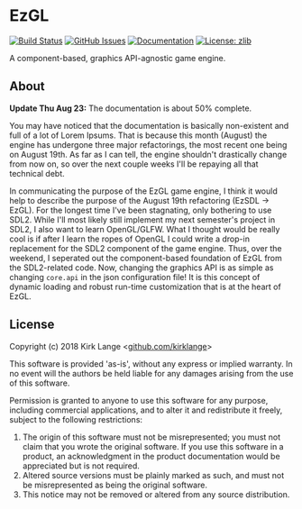 # EzGL

[![Build Status](https://travis-ci.org/ezaf/ezgl.svg?branch=master)](https://travis-ci.org/ezaf/ezgl)
[![GitHub Issues](https://img.shields.io/github/issues/ezaf/ezgl.svg)](https://github.com/ezaf/ezgl/issues)
[![Documentation](https://img.shields.io/badge/docs-doxygen-blue.svg)](http://ezgl.ezaf.io)
[![License: zlib](https://img.shields.io/badge/license-zlib-blue.svg)](https://zlib.net/zlib_license.html)
<!--[![Contributors](https://img.shields.io/github/contributors/ezaf/ezgl.svg)](https://github.com/ezaf/ezgl/graphs/contributors)-->

A component-based, graphics API-agnostic game engine.



## About

**Update Thu Aug 23:** The documentation is about 50% complete.

You may have noticed that the documentation is basically non-existent and full
of a lot of Lorem Ipsums. That is because this month (August) the engine has
undergone three major refactorings, the most recent one being on August 19th.
As far as I can tell, the engine shouldn't drastically change from now on, so
over the next couple weeks I'll be repaying all that technical debt.

In communicating the purpose of the EzGL game engine, I think it would help to
describe the purpose of the August 19th refactoring (EzSDL -> EzGL). For the
longest time I've been stagnating, only bothering to use SDL2. While I'll most
likely still implement my next semester's project in SDL2, I also want to learn
OpenGL/GLFW. What I thought would be really cool is if after I learn the ropes
of OpenGL I could write a drop-in replacement for the SDL2 component of the
game engine. Thus, over the weekend, I seperated out the component-based
foundation of EzGL from the SDL2-related code. Now, changing the graphics API
is as simple as changing `core.api` in the json configuration file! It is this
concept of dynamic loading and robust run-time customization that is at the
heart of EzGL.



## License

Copyright (c) 2018 Kirk Lange <[github.com/kirklange](https://github.com/kirklange)>

This software is provided 'as-is', without any express or implied
warranty. In no event will the authors be held liable for any damages
arising from the use of this software.

Permission is granted to anyone to use this software for any purpose,
including commercial applications, and to alter it and redistribute it
freely, subject to the following restrictions:

1. The origin of this software must not be misrepresented; you must not
   claim that you wrote the original software. If you use this software
   in a product, an acknowledgment in the product documentation would be
   appreciated but is not required.
2. Altered source versions must be plainly marked as such, and must not be
   misrepresented as being the original software.
3. This notice may not be removed or altered from any source distribution.
